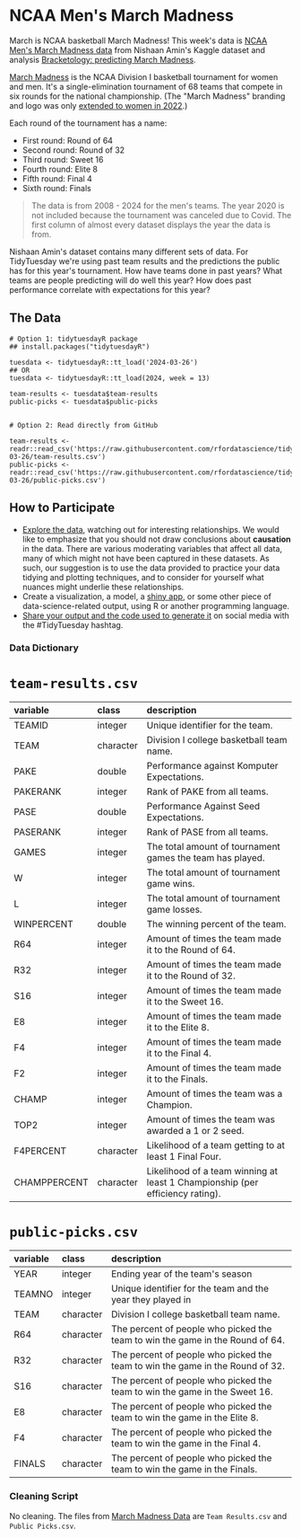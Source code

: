 # NCAA Men's March Madness 

March is NCAA basketball March Madness! This week's data is [NCAA Men's March Madness data](https://www.kaggle.com/datasets/nishaanamin/march-madness-data) from Nishaan Amin's Kaggle dataset and analysis [Bracketology: predicting March Madness](https://www.kaggle.com/code/nishaanamin/bracketology-predicting-march-madness). 

[March Madness](https://en.wikipedia.org/wiki/NCAA_Division_I_men%27s_basketball_tournament) is the NCAA Division I basketball tournament for women and men. It's a single-elimination tournament of 68 teams that compete in six rounds for the national championship. (The "March Madness" branding and logo was only [extended to women in 2022](https://www.ncaa.com/news/basketball-women/article/2021-09-29/march-madness-brand-will-be-used-di-womens-basketball-championship).) 

Each round of the tournament has a name:

* First round: Round of 64
* Second round: Round of 32
* Third round: Sweet 16
* Fourth round: Elite 8
* Fifth round: Final 4
* Sixth round: Finals


>The data is from 2008 - 2024 for the men's teams. The year 2020 is not included because the tournament was canceled due to Covid. The first column of almost every dataset displays the year the data is from. 

Nishaan Amin's dataset contains many different sets of data. For TidyTuesday we're using past team results and the predictions the public has for this year's tournament. How have teams done in past years? What teams are people predicting will do well this year? How does past performance correlate with expectations for this year?

## The Data

```{r}
# Option 1: tidytuesdayR package 
## install.packages("tidytuesdayR")

tuesdata <- tidytuesdayR::tt_load('2024-03-26')
## OR
tuesdata <- tidytuesdayR::tt_load(2024, week = 13)

team-results <- tuesdata$team-results
public-picks <- tuesdata$public-picks


# Option 2: Read directly from GitHub

team-results <- readr::read_csv('https://raw.githubusercontent.com/rfordatascience/tidytuesday/master/data/2024/2024-03-26/team-results.csv')
public-picks <- readr::read_csv('https://raw.githubusercontent.com/rfordatascience/tidytuesday/master/data/2024/2024-03-26/public-picks.csv')

```

## How to Participate

- [Explore the data](https://r4ds.hadley.nz/), watching out for interesting relationships. We would like to emphasize that you should not draw conclusions about **causation** in the data. There are various moderating variables that affect all data, many of which might not have been captured in these datasets. As such, our suggestion is to use the data provided to practice your data tidying and plotting techniques, and to consider for yourself what nuances might underlie these relationships.
- Create a visualization, a model, a [shiny app](https://shiny.posit.co/), or some other piece of data-science-related output, using R or another programming language.
- [Share your output and the code used to generate it](../../../sharing.md) on social media with the #TidyTuesday hashtag.

### Data Dictionary

# `team-results.csv`

|variable  |class     |description |
|:---------|:---------|:-----------|
|TEAMID   |integer   |Unique identifier for the team.     |
|TEAM      |character |Division I college basketball team name.        |
|PAKE      |double    |Performance against Komputer Expectations.        |
|PAKERANK |integer   |Rank of PAKE from all teams.   |
|PASE      |double    |Performance Against Seed Expectations.        |
|PASERANK |integer   |Rank of PASE from all teams.   |
|GAMES     |integer   |The total amount of tournament games the team has played.       |
|W         |integer   |The total amount of tournament game wins.           |
|L         |integer   |The total amount of tournament game losses.           |
|WINPERCENT      |double    |The winning percent of the team.        |
|R64       |integer   |Amount of times the team made it to the Round of 64.         |
|R32       |integer   |Amount of times the team made it to the Round of 32.       |
|S16       |integer   |Amount of times the team made it to the Sweet 16.         |
|E8        |integer   |Amount of times the team made it to the Elite 8.          |
|F4        |integer   |Amount of times the team made it to the Final 4.          |
|F2        |integer   |Amount of times the team made it to the Finals.        |
|CHAMP     |integer   |Amount of times the team was a Champion.       |
|TOP2      |integer   |Amount of times the team was awarded a 1 or 2 seed.        |
|F4PERCENT       |character |Likelihood of a team getting to at least 1 Final Four.         |
|CHAMPPERCENT    |character |Likelihood of a team winning at least 1 Championship (per efficiency rating).      |


# `public-picks.csv`

|variable |class     |description |
|:--------|:---------|:-----------|
|YEAR     |integer   |Ending year of the team's season        |
|TEAMNO  |integer   |Unique identifier for the team and the year they played in     |
|TEAM     |character |Division I college basketball team name.        |
|R64      |character |The percent of people who picked the team to win the game in the Round of 64.         |
|R32      |character |The percent of people who picked the team to win the game in the Round of 32.         |
|S16      |character |The percent of people who picked the team to win the game in the Sweet 16.       |
|E8       |character |The percent of people who picked the team to win the game in the Elite 8.     |
|F4       |character |The percent of people who picked the team to win the game in the Final 4.          |
|FINALS   |character |The percent of people who picked the team to win the game in the Finals.      |


### Cleaning Script

No cleaning. The files from [March Madness Data](https://www.kaggle.com/datasets/nishaanamin/march-madness-data) are `Team Results.csv` and `Public Picks.csv`.
